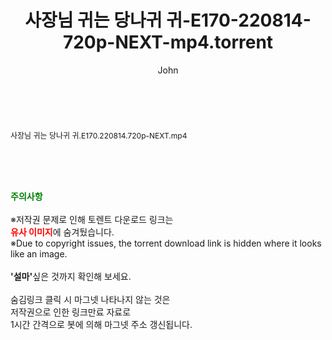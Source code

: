 ﻿---
layout: post
title:  "사장님 귀는 당나귀 귀-E170-220814-720p-NEXT-mp4.torrent"
author: John
categories: [ 방송/음악 ]
tags: [  ]
image:  
description: "사장님 귀는 당나귀 귀-E170-220814-720p-NEXT-mp4 torrent 정보 공유"
toc: true
toc_sticky: true
---

<br>
<div class="view-img">
<a class="view_image" href="http://torrentmobile61.com/bbs/view_image.php?fn=%2Fdata%2Ffile%2Fmusic%2F469717521_nWAcbyem_351351f08436d3545e32439afcc345f2ebb1486e.jpg" target="_blank"><img alt="" class="img-tag" content="http://torrentmobile61.com/data/file/music/469717521_nWAcbyem_351351f08436d3545e32439afcc345f2ebb1486e.jpg" itemprop="image" src="http://torrentmobile61.com/data/file/music/469717521_nWAcbyem_351351f08436d3545e32439afcc345f2ebb1486e.jpg"/></a></div><div class="view-content" itemprop="description">
<p><span style="font-size:12px;">사장님 귀는 당나귀 귀.E170.220814.720p-NEXT.mp4</span> </p> </div>
    
<br><br><br>
<p data-ke-size="size16"><b><span style="color: green;">주의사항</span></b><br /><br />※저작권 문제로 인해 토렌트 다운로드 링크는<br /><b><span style="color: red;">유사 이미지</span></b>에 숨겨뒀습니다.<br />※Due to copyright issues, the torrent download link is hidden where it looks like an image.<br /><br /><b>'설마'</b>싶은 것까지 확인해 보세요.<br /><br />숨김링크 클릭 시 마그넷 나타나지 않는 것은<br />저작권으로 인한 링크만료 자료로<br />1시간 간격으로 봇에 의해 마그넷 주소 갱신됩니다.</p>
